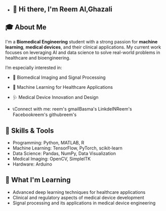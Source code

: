 - ## 👋 Hi there, I'm   Reem Al,Ghazali

## 🎓 About Me
I'm a **Biomedical Engineering** student with a strong passion for **machine learning**, **medical devices**, and their clinical applications. My current work focuses on leveraging AI and data science to solve real-world problems in healthcare and bioengineering.

I’m especially interested in:
- 🧬 Biomedical Imaging and Signal Processing
- 🤖 Machine Learning for Healthcare Applications
- 🩺 Medical Device Innovation and Design

- 📞Connect with me:
  reem's gmailBasma's LinkdeINReem's Facebookreem's  githubreem's 

## 🔧 Skills & Tools
- Programming: Python, MATLAB, R
- Machine Learning: TensorFlow, PyTorch, scikit-learn
- Data Science: Pandas, NumPy, Data Visualization
- Medical Imaging: OpenCV, SimpleITK
- Hardware: Arduino

## 🌱 What I'm Learning
- Advanced deep learning techniques for healthcare applications
- Clinical and regulatory aspects of medical device development
- Signal processing and its applications in medical device engineering



